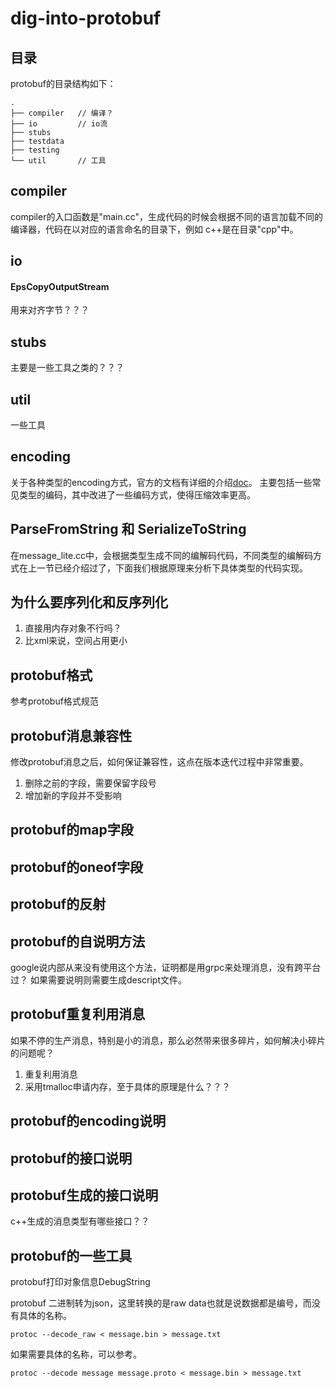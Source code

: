 # dig-into-protobuf

## 目录
protobuf的目录结构如下：
```
.
├── compiler   // 编译？
├── io         // io流
├── stubs      
├── testdata
├── testing
└── util       // 工具
```


## compiler

compiler的入口函数是"main.cc"，生成代码的时候会根据不同的语言加载不同的编译器，代码在以对应的语言命名的目录下，例如 c++是在目录"cpp"中。


## io

#### EpsCopyOutputStream
用来对齐字节？？？


## stubs

主要是一些工具之类的？？？


## util

一些工具

## encoding
关于各种类型的encoding方式，官方的文档有详细的介绍[doc](https://developers.google.com/protocol-buffers/docs/encoding#signed_integers
)。 主要包括一些常见类型的编码，其中改进了一些编码方式，使得压缩效率更高。  


## ParseFromString 和 SerializeToString
在message_lite.cc中，会根据类型生成不同的编解码代码，不同类型的编解码方式在上一节已经介绍过了，下面我们根据原理来分析下具体类型的代码实现。


## 为什么要序列化和反序列化
1. 直接用内存对象不行吗？
2. 比xml来说，空间占用更小

## protobuf格式
参考protobuf格式规范


## protobuf消息兼容性
修改protobuf消息之后，如何保证兼容性，这点在版本迭代过程中非常重要。
1. 删除之前的字段，需要保留字段号
2. 增加新的字段并不受影响

## protobuf的map字段

## protobuf的oneof字段

## protobuf的反射

## protobuf的自说明方法
google说内部从来没有使用这个方法，证明都是用grpc来处理消息，没有跨平台过？
如果需要说明则需要生成descript文件。

## protobuf重复利用消息
如果不停的生产消息，特别是小的消息，那么必然带来很多碎片，如何解决小碎片的问题呢？
1. 重复利用消息
2. 采用tmalloc申请内存，至于具体的原理是什么？？？

## protobuf的encoding说明

## protobuf的接口说明

## protobuf生成的接口说明
c++生成的消息类型有哪些接口？？

## protobuf的一些工具
protobuf打印对象信息DebugString

protobuf 二进制转为json，这里转换的是raw data也就是说数据都是编号，而没有具体的名称。
```
protoc --decode_raw < message.bin > message.txt
```

如果需要具体的名称，可以参考。
```
protoc --decode message message.proto < message.bin > message.txt
```

